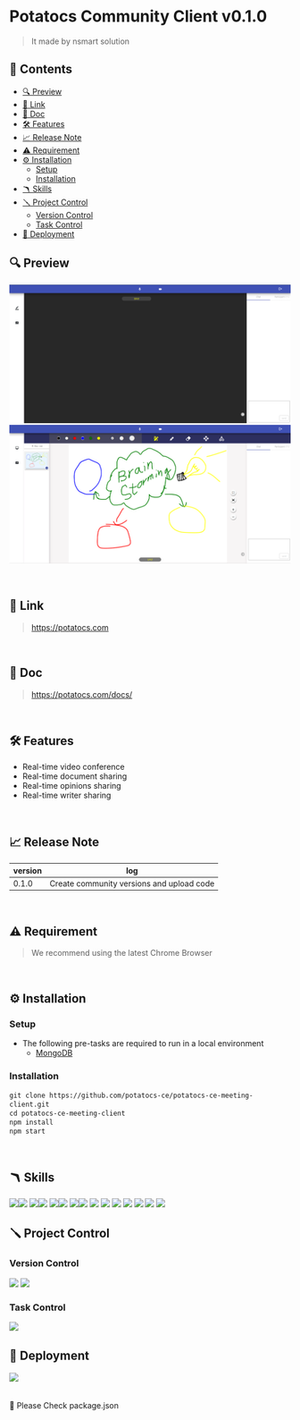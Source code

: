 # Potatocs Community Client v0.1.0
> It made by nsmart solution  

## 📖 Contents
- [🔍 Preview](#-preview)
- [🔗 Link](#-Link)
- [📄 Doc](#-doc)
- [🛠️ Features](#%EF%B8%8F-features)
- [📈 Release Note](#-release-note)
- [⚠️ Requirement](#%EF%B8%8F-requirement)
- [⚙️ Installation](#%EF%B8%8F-installation)
    - [Setup](#setup)
    - [Installation](#installation)
- [🪃 Skills](#-skills)
- [🪛 Project Control](#-project-control)
    - [Version Control](#version-control)
    - [Task Control](#task-control)
- [🚀 Deployment](#-deployment)


## 🔍 Preview
![img](./readmeImg/스크린샷.png)
![img](./readmeImg/스크린샷2.png)

<br/>

## 🔗 Link
> https://potatocs.com
<br/>

## 📄 Doc
> https://potatocs.com/docs/
<br/>

## 🛠️ Features
- Real-time video conference
- Real-time document sharing
- Real-time opinions sharing
- Real-time writer sharing
<br/>

## 📈 Release Note
|version|log|
|---|---|
|0.1.0| Create community versions and upload code |

<br/>

## ⚠️ Requirement
> We recommend using the latest Chrome Browser
<br/>


## ⚙️ Installation
### Setup
- The following pre-tasks are required to run in a local environment  
    - [MongoDB](https://www.mongodb.com/ko-kr/cloud/atlas/lp/try4)
### Installation
```
git clone https://github.com/potatocs-ce/potatocs-ce-meeting-client.git
cd potatocs-ce-meeting-client
npm install
npm start
```
<br/>


## 🪃 Skills
<img src="https://img.shields.io/badge/angular-0F0F11?style=for-the-badge&logo=angular&logoColor=white"><img src="https://img.shields.io/badge/13.0.1-515151?style=for-the-badge">
<img src="https://img.shields.io/badge/node-339933?style=for-the-badge&logo=node.js&logoColor=white"><img src="https://img.shields.io/badge/13.13.0-515151?style=for-the-badge">
<img src="https://img.shields.io/badge/reactivex-B7178C?style=for-the-badge&logo=reactivex&logoColor=white"><img src="https://img.shields.io/badge/13.13.0-515151?style=for-the-badge">
<img src="https://img.shields.io/badge/lodash-3492FF?style=for-the-badge&logo=lodash&logoColor=white"><img src="https://img.shields.io/badge/4.17.21-515151?style=for-the-badge">
<img src="https://img.shields.io/badge/typescript-3178C6?style=for-the-badge&logo=typescript&logoColor=white">
<img src="https://img.shields.io/badge/amazons3-569A31?style=for-the-badge&logo=amazons3&logoColor=white">
<img src="https://img.shields.io/badge/amazonec2-FF9900?style=for-the-badge&logo=amazonec2&logoColor=white">
<img src="https://img.shields.io/badge/materialdesign-757575?style=for-the-badge&logo=materialdesign&logoColor=white">
<img src="https://img.shields.io/badge/css3-1572B6?style=for-the-badge&logo=css3&logoColor=white">
<img src="https://img.shields.io/badge/scss-CC6699?style=for-the-badge&logo=sass&logoColor=white">
<img src="https://img.shields.io/badge/socketdotio-010101?style=for-the-badge&logo=socketdotio&logoColor=white">
<br/>

## 🪛 Project Control
### Version Control
<img src="https://img.shields.io/badge/git-F05032?style=for-the-badge&logo=git&logoColor=white"> <img src="https://img.shields.io/badge/github-181717?style=for-the-badge&logo=github&logoColor=white">


### Task Control
<img src="https://img.shields.io/badge/notion-000000?style=for-the-badge&logo=notion&logoColor=white">  

<br/>

## 🚀 Deployment
<img src="https://img.shields.io/badge/amazonec2-FF9900?style=for-the-badge&logo=amazonec2&logoColor=white">

<br/>
<br/>

🙏 Please Check package.json  